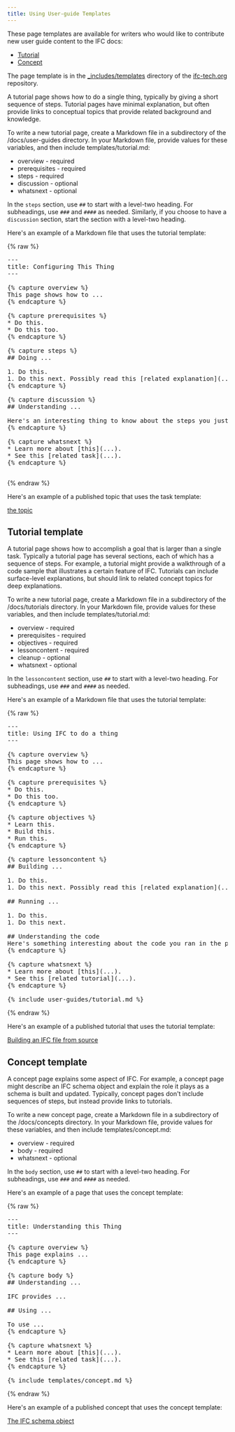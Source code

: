 ```yaml
---
title: Using User-guide Templates
---
```



<p>These page templates are available for writers who would like to contribute new user guide content to the IFC docs:</p>

 <ul>
    <li><a href="#tutorial_template">Tutorial</a></li>
    <li><a href="#concept_template">Concept</a></li>
</ul> 

<p>The page template is in the <a href="https://github.com/bigdoods/ifc-tech.org/tree/master/_includes/templates" target="_blank">_includes/templates</a> directory of the <a href="https://github.com/bigdoods/ifc-tech.org/">ifc-tech.org</a> repository.
  
<p>A tutorial page shows how to do a single thing, typically by giving a short
sequence of steps. Tutorial pages have minimal explanation, but often provide links
to conceptual topics that provide related background and knowledge.</p>

<p>To write a new tutorial page, create a Markdown file in a subdirectory of the
/docs/user-guides directory. In your Markdown file, provide values for these
variables, and then include templates/tutorial.md:</p>

<ul>
    <li>overview - required</li>
    <li>prerequisites - required</li>
    <li>steps - required</li>
    <li>discussion - optional</li>
    <li>whatsnext - optional</li>
</ul>

<p>In the <code>steps</code> section, use <code>##</code> to start with a level-two heading. For subheadings,
use <code>###</code> and <code>####</code> as needed. Similarly, if you choose to have a <code>discussion</code> section,
start the section with a level-two heading.</p>

<p>Here's an example of a Markdown file that uses the tutorial template:</p>

{% raw %}
<pre>---
title: Configuring This Thing
---

{% capture overview %}
This page shows how to ...
{% endcapture %}

{% capture prerequisites %}
* Do this.
* Do this too.
{% endcapture %}

{% capture steps %}
## Doing ...

1. Do this.
1. Do this next. Possibly read this [related explanation](...).
{% endcapture %}

{% capture discussion %}
## Understanding ...

Here's an interesting thing to know about the steps you just did.
{% endcapture %}

{% capture whatsnext %}
* Learn more about [this](...).
* See this [related task](...).
{% endcapture %}

</pre>
{% endraw %}

<p>Here's an example of a published topic that uses the task template:</p>

<p><a href="/weNeedAtopic/">the topic</a></p>

<h2 id="tutorial_template">Tutorial template</h2>

<p>A tutorial page shows how to accomplish a goal that is larger than a single
task. Typically a tutorial page has several sections, each of which has a
sequence of steps. For example, a tutorial might provide a walkthrough of a
code sample that illustrates a certain feature of IFC. Tutorials can
include surface-level explanations, but should link to related concept topics
for deep explanations.

<p>To write a new tutorial page, create a Markdown file in a subdirectory of the
/docs/tutorials directory. In your Markdown file, provide values for these
variables, and then include templates/tutorial.md:</p>

<ul>
    <li>overview - required</li>
    <li>prerequisites - required</li>
    <li>objectives - required</li>
    <li>lessoncontent - required</li>
    <li>cleanup - optional</li>
    <li>whatsnext - optional</li>
</ul>

<p>In the <code>lessoncontent</code> section, use <code>##</code> to start with a level-two heading. For subheadings,
use <code>###</code> and <code>####</code> as needed.

<p>Here's an example of a Markdown file that uses the tutorial template:</p>

{% raw %}
<pre>---
title: Using IFC to do a thing
---

{% capture overview %}
This page shows how to ...
{% endcapture %}

{% capture prerequisites %}
* Do this.
* Do this too.
{% endcapture %}

{% capture objectives %}
* Learn this.
* Build this.
* Run this.
{% endcapture %}

{% capture lessoncontent %}
## Building ...

1. Do this.
1. Do this next. Possibly read this [related explanation](...).

## Running ...

1. Do this.
1. Do this next.

## Understanding the code
Here's something interesting about the code you ran in the preceding steps.
{% endcapture %}

{% capture whatsnext %}
* Learn more about [this](...).
* See this [related tutorial](...).
{% endcapture %}

{% include user-guides/tutorial.md %}
</pre>
{% endraw %}

<p>Here's an example of a published tutorial that uses the tutorial template:</p>

<!-- (tbc) update link to example page  -->
<p><a href="/docs/concepts/object-metadata/annotations">Building an IFC file from source</a></p>

<h2 id="concept_template">Concept template</h2>

<p>A concept page explains some aspect of IFC. For example, a concept
page might describe an IFC schema object and explain the role it
plays as a schema is built and updated. Typically, concept
pages don't include sequences of steps, but instead provide links to
tutorials.

<p>To write a new concept page, create a Markdown file in a subdirectory of the
/docs/concepts directory. In your Markdown file,  provide values for these
variables, and then include templates/concept.md:</p>

<ul>
    <li>overview - required</li>
    <li>body - required</li>
    <li>whatsnext - optional</li>
</ul>

<p>In the <code>body</code> section, use <code>##</code> to start with a level-two heading. For subheadings,
use <code>###</code> and <code>####</code> as needed.

<p>Here's an example of a page that uses the concept template:</p>

{% raw %}
<pre>---
title: Understanding this Thing
---

{% capture overview %}
This page explains ...
{% endcapture %}

{% capture body %}
## Understanding ...

IFC provides ...

## Using ...

To use ...
{% endcapture %}

{% capture whatsnext %}
* Learn more about [this](...).
* See this [related task](...).
{% endcapture %}

{% include templates/concept.md %}
</pre>
{% endraw %}

<p>Here's an example of a published concept that uses the concept template:</p>

<!-- (tbc) update link to example page  -->
<p><a href="/docs/concepts/object-metadata/annotations">The IFC schema object</a></p>

